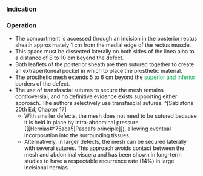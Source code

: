 ### Indication
### Operation
- The compartment is accessed through an incision in the posterior rectus sheath approximately 1 cm from the medial edge of the rectus muscle. 
- This space must be dissected laterally on both sides of the linea alba to a distance of 8 to 10 cm beyond the defect. 
- Both leaflets of the posterior sheath are then sutured together to create an extraperitoneal pocket in which to place the prosthetic material. 
- The prosthetic mesh extends 5 to 6 cm beyond the <span style="color:#00b050">superior and inferior</span> borders of the defect. 
- The use of transfascial sutures to secure the mesh remains controversial, and no definitive evidence exists supporting either approach. The authors selectively use transfascial sutures. ^[Sabistons 20th Ed, Chapter 17]
	- With smaller defects, the mesh does not need to be sutured because it is held in place by intra-abdominal pressure ([[Hernias#^75aca5|Pascal’s principle]]), allowing eventual incorporation into the surrounding tissues. 
	- Alternatively, in larger defects, the mesh can be secured laterally with several sutures. This approach avoids contact between the mesh and abdominal viscera and has been shown in long-term studies to have a respectable recurrence rate (14%) in large incisional hernias.